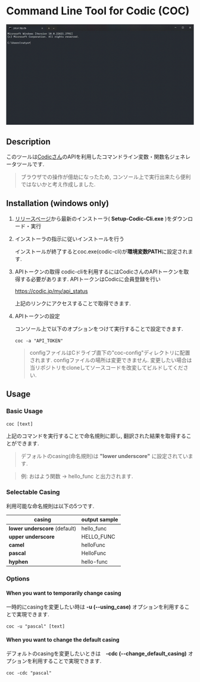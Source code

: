 # Command Line Tool for Codic (COC)

![image](./introduce.gif)

## Description

このツールは[Codicさん](https://codic.jp/)のAPIを利用したコマンドライン変数・関数名ジェネレータツールです.

> ブラウザでの操作が億劫になったため, コンソール上で実行出来たら便利ではないかと考え作成しました.

## Installation (windows only)

1. [リリースページ](https://github.com/natyosu3/Codic_CLI/releases/tag/1.0.0)から最新のインストーラ( **Setup-Codic-Cli.exe** )をダウンロード・実行
2. インストーラの指示に従いインストールを行う

    インストールが終了するとcoc.exe(codic-cli)が**環境変数PATH**に設定されます.

3. APIトークンの取得
    codic-cliを利用するにはCodicさんのAPIトークンを取得する必要があります.
    APIトークンはCodicに会員登録を行い

    https://codic.jp/my/api_status

    上記のリンクにアクセスすることで取得できます.

4. APIトークンの設定

    コンソール上で以下のオプションをつけて実行することで設定できます.
    ```shell
    coc -a "API_TOKEN"
    ```

    > configファイルはCドライブ直下の"coc-config"ディレクトリに配置されます.
    > configファイルの場所は変更できません.
    > 変更したい場合は当リポジトリをcloneしてソースコードを改変してビルドしてください.

## Usage

### Basic Usage

```shell
coc [text]
```

上記のコマンドを実行することで命名規則に即し, 翻訳された結果を取得することができます.

> デフォルトのcasing(命名規則)は **"lower underscore"** に設定されています.

> 例: おはよう関数 -> hello_func と出力されます.


### Selectable Casing

利用可能な命名規則は以下の5つです.


| casing                         | output sample |
| ------------------------------ | ------------- |
| **lower underscore** (default) | hello_func    |
| **upper underscore**           | HELLO_FUNC    |
| **camel**                      | helloFunc     |
| **pascal**                     | HelloFunc     |
| **hyphen**                     | hello-func    |



### Options

#### When you want to temporarily change casing

一時的にcasingを変更したい時は **-u (--using_case)** オプションを利用することで実現できます.

```shell!
coc -u "pascal" [text]
```

#### When you want to change the default casing

デフォルトのcasingを変更したいときは　**-cdc (--change_default_casing)** オプションを利用することで実現できます.

```shell!
coc -cdc "pascal"
```